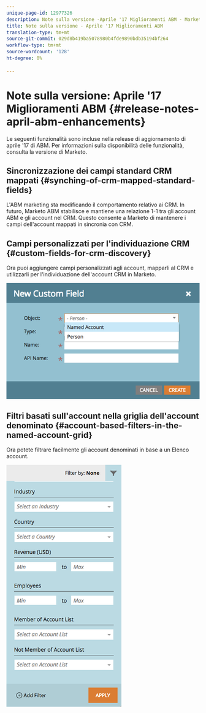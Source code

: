 ```yaml
---
unique-page-id: 12977326
description: Note sulla versione -Aprile '17 Miglioramenti ABM - Marketo Docs - Documentazione del prodotto
title: Note sulla versione - Aprile '17 Miglioramenti ABM
translation-type: tm+mt
source-git-commit: 029d8b419ba5078980b4fde9890bdb35194bf264
workflow-type: tm+mt
source-wordcount: '128'
ht-degree: 0%

---
```



# Note sulla versione: Aprile &#39;17 Miglioramenti ABM {#release-notes-april-abm-enhancements}

Le seguenti funzionalità sono incluse nella release di aggiornamento di aprile &#39;17 di ABM. Per informazioni sulla disponibilità delle funzionalità, consulta la versione di Marketo.

## Sincronizzazione dei campi standard CRM mappati {#synching-of-crm-mapped-standard-fields}

L&#39;ABM marketing sta modificando il comportamento relativo ai CRM. In futuro, Marketo ABM stabilisce e mantiene una relazione 1-1 tra gli account ABM e gli account nel CRM. Questo consente a Marketo di mantenere i campi dell&#39;account mappati in sincronia con CRM.

## Campi personalizzati per l&#39;individuazione CRM {#custom-fields-for-crm-discovery}

Ora puoi aggiungere campi personalizzati agli account, mapparli al CRM e utilizzarli per l&#39;individuazione dell&#39;account CRM in Marketo.

![](assets/new-custom-field.png)

## Filtri basati sull&#39;account nella griglia dell&#39;account denominato {#account-based-filters-in-the-named-account-grid}

Ora potete filtrare facilmente gli account denominati in base a un Elenco account.

![](assets/named-account-filters.png)
